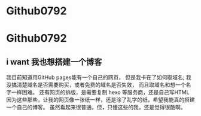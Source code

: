 # Github0792
# Github0792
## i want 我也想搭建一个博客
我目前知道用GitHub pages能有一个自己的网页，
但是我卡在了如何取域名;
我没搞清楚域名是否需要购买，或者免费的域名是否失效，
而且取域名和想一个名字一样困难。
还有网页的排版，是需要复制 hexo 等服务商，还是自己写HTML
因为这些那些，让我的网页像一张纸一样，还是涂了乱字的纸，希望我能真的搭建一个自己的博客。
虽然看起来很普通，但，只懂这些的我，还是觉得很酷啊。
